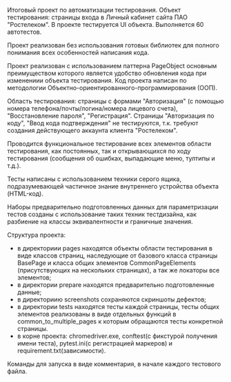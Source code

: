 Итоговый проект по автоматизации тестирования.
Объект тестирования: страницы входа в Личный кабинет сайта ПАО "Ростелеком".
В проекте тестируется UI объекта. Выполняется 60 автотестов.

Проект реализован без использования готовых библиотек для полного понимания всех особенностей написания кода.

Проект реализован с использованием паттерна PageObject основным преимуществом которого является удобство обновления кода
 при изменениии объекта тестирования.
Код проекта написан по методологии Объектно-ориентированного-программирования (ООП).

Область тестирования: страницы с формами "Авторизация" (с помощью номера телефона/почты/логина/номера лицевого счета),
 "Восстановление пароля", "Регистрация".
Страницы "Авторизация по коду", "Ввод кода подтверждения" не тестируются, т.к. требуют создания действующего аккаунта клиента "Ростелеком".

Проводится функциональное тестирование всех элементов области тестирования, как постоянных, так и открывающихся по ходу тестирования 
(сообщения об ошибках, выпадающие меню, тултипы и т.д.).

Тесты написаны с использованием техники серого ящика, подразумевающей частичное знание внутреннего устройства объекта (HTML-код).

Наборы предварительно подготовленных данных для параметризации тестов созданы с использование таких техник тестдизайна,
как разбиение на классы эквивалентности и граничные значения.

Структура проекта:
- в директориии pages находятся объекты области тестирования в виде классов страниц, наследующие от базового класса страницы BasePage 
и класса общих элементов CommonPageElements (присутствующих на нескольких страницах), а так же локаторы все элементов;
- в директории prepare находятся предварительно подготовленные данные;
- в директориию screenshots сохраняются скриншоты дефектов;
- в директории tests находятся тесты каждой страницы, тесты общих элементов реализованы в виде отдельных функций в common_to_multiple_pages
 к которым обращаются тесты конкретной страницы.
- в корне проекта: chromedriver.exe, conftest(с фикстурой получения имени теста), pytest.ini(с регистрацией маркеров)
 и requirement.txt(зависимости).

Команды для запуска в виде комментария, в начале каждого тестового файла.
